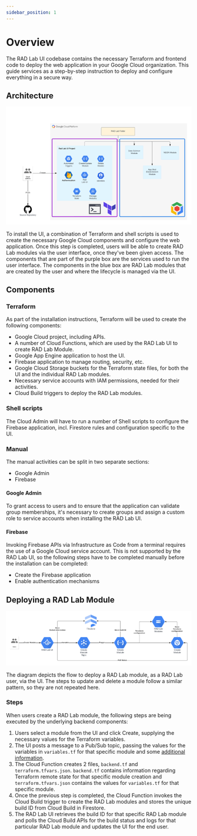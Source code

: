 ```yaml
---
sidebar_position: 1
---
```

# Overview

The RAD Lab UI codebase contains the necessary Terraform and frontend code to deploy the web application in your Google Cloud organization.  This guide services as a step-by-step instruction to deploy and configure everything in a secure way.

## Architecture

![](../../../radlab-ui/images/architecture.png)

To install the UI, a combination of Terraform and shell scripts is used to create the necessary Google Cloud components and configure the web application.  Once this step is completed, users will be able to create RAD Lab modules via the user interface, once they've been given access.  The components that are part of the purple box are the services used to run the user interface.  The components in the blue box are RAD Lab modules that are created by the user and where the lifecycle is managed via the UI.

## Components

### Terraform
As part of the installation instructions, Terraform will be used to create the following components:
- Google Cloud project, including APIs.
- A number of Cloud Functions, which are used by the RAD Lab UI to create RAD Lab Module.
- Google App Engine application to host the UI.
- Firebase application to manage routing, security, etc.
- Google Cloud Storage buckets for the Terraform state files, for both the UI and the individual RAD Lab modules.
- Necessary service accounts with IAM permissions, needed for their activities.
- Cloud Build triggers to deploy the RAD Lab modules.

### Shell scripts
The Cloud Admin will have to run a number of Shell scripts to configure the Firebase application, incl. Firestore rules and configuration specific to the UI.

### Manual

The manual activities can be split in two separate sections:
- Google Admin
- Firebase

#### Google Admin
To grant access to users and to ensure that the application can validate group memberships, it's necessary to create groups and assign a custom role to service accounts when installing the RAD Lab UI.

#### Firebase 
Invoking Firebase APIs via Infrastructure as Code from a terminal requires the use of a Google Cloud service account.  This is not supported by the RAD Lab UI, so the following steps have to be completed manually before the installation can be completed:
- Create the Firebase application
- Enable authentication mechanisms

## Deploying a RAD Lab Module

![](../../../radlab-ui/images/flow.png)

The diagram depicts the flow to deploy a RAD Lab module, as a RAD Lab user, via the UI.  The steps to update and delete a module follow a similar pattern, so they are not repeated here. 

### Steps

When users create a RAD Lab module, the following steps are being executed by the underlying backend components:
1. Users select a module from the UI and click Create, supplying the necessary values for the Terraform variables.
2. The UI posts a message to a Pub/Sub topic, passing the values for the variables in `variables.tf` for that specific module and some [additional information](../../../radlab-ui/automation/terraform/infrastructure/function/create_deployment/index.js).
3. The Cloud Function creates 2 files, `backend.tf` and `terraform.tfvars.json`.  `backend.tf` contains information regarding Terraform remote state for that specific module creation and `terraform.tfvars.json` contains the values for `variables.tf` for that specific module.
4. Once the previous step is completed, the Cloud Function invokes the Cloud Build trigger to create the RAD Lab modules and stores the unique build ID from Cloud Build in Firestore.
5. The RAD Lab UI retrieves the build ID for that specific RAD Lab module and polls the Cloud Build APIs for the build status and logs for that particular RAD Lab module and updates the UI for the end user.